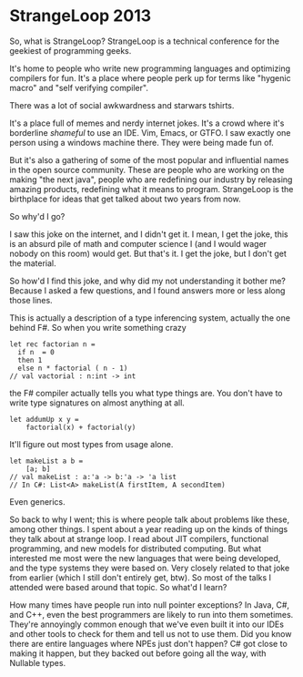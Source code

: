 # StrangeLoop 2013

So, what is StrangeLoop?  StrangeLoop is a technical conference for the geekiest of programming geeks. 

<!-- Super nerdy guy -->

 It's home to people who write new programming languages and optimizing compilers for fun.  It's a place where people perk up for terms like "hygenic macro" and "self verifying compiler". 

<!-- I actually counted seeing this shirt on 7 different people -->
<!-- On the first day alone -->

There was a lot of social awkwardness and starwars tshirts. 

<!-- real programmers use butterflies comic -->

 It's a place full of memes and nerdy internet jokes. It's a crowd where it's borderline _shameful_ to use an IDE.  Vim, Emacs, or GTFO.  I saw exactly one person using a windows machine there.  They were being made fun of.

<!-- popular projects -->

But it's also a gathering of some of the most popular and influential names in the open source community.  These are people who are working on the making "the next java", people who are redefining our industry by releasing amazing products, redefining what it means to program.  StrangeLoop is the birthplace for ideas that get talked about two years from now.

So why'd I go?

<!-- Jokes on me -->

I saw this joke on the internet, and I didn't get it.  I mean, I get the joke, this is an absurd pile of math and computer science I (and I would wager nobody on this room) would get.  But that's it.  I get the joke, but I don't get the material.

So how'd I find this joke, and why did my not understanding it bother me?  Because I asked a few questions, and I found answers more or less along those lines.

This is actually a description of a type inferencing system, actually the one behind F#.  So when you write something crazy

<!-- code block -->
```
let rec factorian n =
  if n  = 0
  then 1
  else n * factorial ( n - 1)
// val vactorial : n:int -> int
```

the F# compiler actually tells you what type things are.  You don't have to write type signatures on almost anything at all.

<!-- add to previous -->
```
let addumUp x y = 
    factorial(x) + factorial(y)
```

It'll figure out most types from usage alone.

```
let makeList a b =
    [a; b]
// val makeList : a:'a -> b:'a -> 'a list
// In C#: List<A> makeList(A firstItem, A secondItem)
```

Even generics.

<!-- So why'd I go? -->

So back to why I went; this is where people talk about problems like these, among other things.  I spent about a year reading up on the kinds of things they talk about at strange loop.  I read about JIT compilers, functional programming, and new models for distributed computing.  But what interested me most were the new languages that were being developed, and the type systems they were based on.  Very closely related to that joke from earlier (which I still don't entirely get, btw).  So most of the talks I attended were based around that topic.  So what'd I learn?

<!-- NPE -->

How many times have people run into null pointer exceptions?  In Java, C#, and C++, even the best programmers are likely to run into them sometimes.  They're annoyingly common enough that we've even built it into our IDEs and other tools to check for them and tell us not to use them.  Did you know there are entire languages where NPEs just don't happen?  C# got close to making it happen, but they backed out before going all the way, with Nullable types.